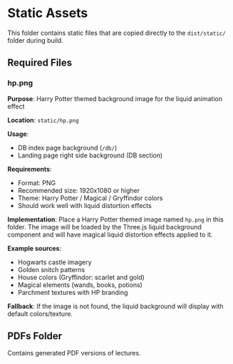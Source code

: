 # Static Assets

This folder contains static files that are copied directly to the `dist/static/` folder during build.

## Required Files

### hp.png

**Purpose**: Harry Potter themed background image for the liquid animation effect

**Location**: `static/hp.png`

**Usage**:

- DB index page background (`/db/`)
- Landing page right side background (DB section)

**Requirements**:

- Format: PNG
- Recommended size: 1920x1080 or higher
- Theme: Harry Potter / Magical / Gryffindor colors
- Should work well with liquid distortion effects

**Implementation**:
Place a Harry Potter themed image named `hp.png` in this folder. The image will be loaded by the Three.js liquid background component and will have magical liquid distortion effects applied to it.

**Example sources**:

- Hogwarts castle imagery
- Golden snitch patterns
- House colors (Gryffindor: scarlet and gold)
- Magical elements (wands, books, potions)
- Parchment textures with HP branding

**Fallback**:
If the image is not found, the liquid background will display with default colors/texture.

## PDFs Folder

Contains generated PDF versions of lectures.
